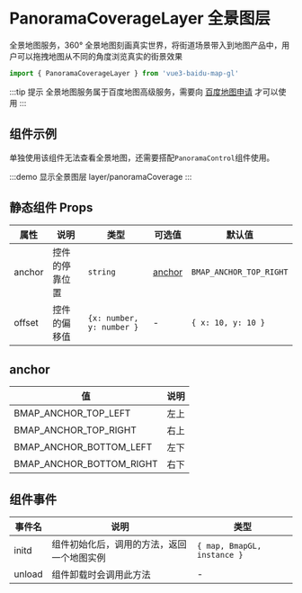 # PanoramaCoverageLayer 全景图层 <Badge type="tip" text="^0.0.31" />

全景地图服务，360° 全景地图刻画真实世界，将街道场景带入到地图产品中，用户可以拖拽地图从不同的角度浏览真实的街景效果

```ts
import { PanoramaCoverageLayer } from 'vue3-baidu-map-gl'
```

:::tip 提示
全景地图服务属于百度地图高级服务，需要向 [百度地图申请](https://lbs.baidu.com/apiconsole/fankui#?typeOne=%E4%BA%A7%E5%93%81%E9%9C%80%E6%B1%82&typeTwo=%E9%AB%98%E7%BA%A7%E6%9C%8D%E5%8A%A1&typeThree=JS%20API%E5%85%A8%E6%99%AF%E5%9B%BE) 才可以使用
:::

## 组件示例

单独使用该组件无法查看全景地图，还需要搭配`PanoramaControl`组件使用。

:::demo 显示全景图层
layer/panoramaCoverage
:::

## 静态组件 Props

| 属性   | 说明           | 类型                      | 可选值            | 默认值                  |
| ------ | -------------- | ------------------------- | ----------------- | ----------------------- |
| anchor | 控件的停靠位置 | `string`                  | [anchor](#anchor) | `BMAP_ANCHOR_TOP_RIGHT` |
| offset | 控件的偏移值   | `{x: number, y: number }` | -                 | `{ x: 10, y: 10 }`      |

## anchor

| 值                       | 说明 |
| ------------------------ | ---- |
| BMAP_ANCHOR_TOP_LEFT     | 左上 |
| BMAP_ANCHOR_TOP_RIGHT    | 右上 |
| BMAP_ANCHOR_BOTTOM_LEFT  | 左下 |
| BMAP_ANCHOR_BOTTOM_RIGHT | 右下 |

## 组件事件

| 事件名 | 说明                                       | 类型                        |
| ------ | ------------------------------------------ | --------------------------- |
| initd  | 组件初始化后，调用的方法，返回一个地图实例 | `{ map, BmapGL, instance }` |
| unload | 组件卸载时会调用此方法                     | -                           |
